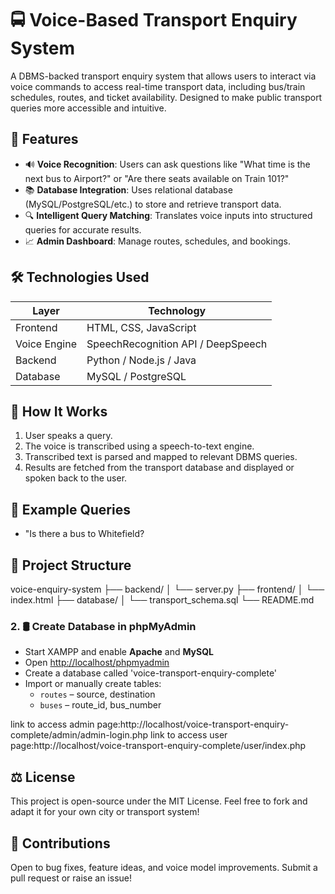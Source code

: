 # 🚍 Voice-Based Transport Enquiry System

A DBMS-backed transport enquiry system that allows users to interact via voice commands to access real-time transport data, including bus/train schedules, routes, and ticket availability. Designed to make public transport queries more accessible and intuitive.

## 🎯 Features

- 🔊 **Voice Recognition**: Users can ask questions like "What time is the next bus to Airport?" or "Are there seats available on Train 101?"
- 📚 **Database Integration**: Uses relational database (MySQL/PostgreSQL/etc.) to store and retrieve transport data.
- 🔍 **Intelligent Query Matching**: Translates voice inputs into structured queries for accurate results.
- 📈 **Admin Dashboard**: Manage routes, schedules, and bookings.

## 🛠️ Technologies Used

| Layer          | Technology                         |
|----------------|-------------------------------------|
| Frontend       | HTML, CSS, JavaScript               |
| Voice Engine   | SpeechRecognition API / DeepSpeech |
| Backend        | Python / Node.js / Java             |
| Database       | MySQL / PostgreSQL                  |

## 🚦 How It Works

1. User speaks a query.
2. The voice is transcribed using a speech-to-text engine.
3. Transcribed text is parsed and mapped to relevant DBMS queries.
4. Results are fetched from the transport database and displayed or spoken back to the user.

## 🧠 Example Queries

- "Is there a bus to Whitefield?

## 📁 Project Structure

voice-enquiry-system ├── backend/ │ └── server.py ├── frontend/ │ └── index.html ├── database/ │ └── transport_schema.sql └── README.md

### 2. 🛢️ Create Database in phpMyAdmin

- Start XAMPP and enable **Apache** and **MySQL**
- Open [http://localhost/phpmyadmin](http://localhost/phpmyadmin)
- Create a database called 'voice-transport-enquiry-complete'
- Import or manually create tables:
  - `routes` – source, destination
  - `buses` – route_id, bus_number
    
link to access admin page:http://localhost/voice-transport-enquiry-complete/admin/admin-login.php
link to access user page:http://localhost/voice-transport-enquiry-complete/user/index.php

## ⚖️ License

This project is open-source under the MIT License. Feel free to fork and adapt it for your own city or transport system!

## 🤝 Contributions

Open to bug fixes, feature ideas, and voice model improvements. Submit a pull request or raise an issue!



